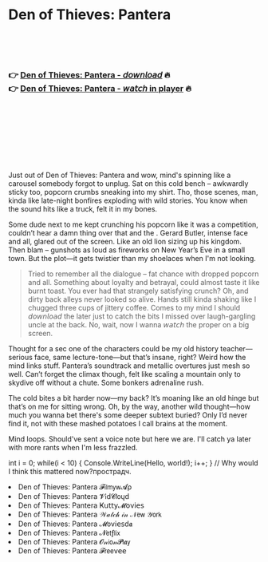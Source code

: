 <h1>Den of Thieves: Pantera</h1>

<br><br><br>

<h3>👉 <a href="https://Ricos-phoehavebi1987.github.io/nfmpuxqecx/">Den of Thieves: Pantera - 𝘥𝘰𝘸𝘯𝘭𝘰𝘢𝘥</a> 🔥<br>
👉 <a href="https://Ricos-phoehavebi1987.github.io/nfmpuxqecx/">Den of Thieves: Pantera - 𝘸𝘢𝘵𝘤𝘩 in player</a> 🔥
</h3>



<br><br><br><br><br><br><br>


Just out of Den of Thieves: Pantera and wow, mind's spinning like a carousel somebody forgot to unplug. Sat on this cold bench – awkwardly sticky too, popcorn crumbs sneaking into my shirt. Tho, those scenes, man, kinda like late-night bonfires exploding with wild stories. You know when the sound hits like a truck, felt it in my bones. 

Some dude next to me kept crunching his popcorn like it was a competition, couldn’t hear a damn thing over that and the  . Gerard Butler, intense face and all, glared out of the screen. Like an old lion sizing up his kingdom. Then blam – gunshots as loud as fireworks on New Year’s Eve in a small town. But the plot—it gets twistier than my shoelaces when I'm not looking.

>Tried to remember all the dialogue – fat chance with dropped popcorn and all. Something about loyalty and betrayal, could almost taste it like burnt toast. You ever had that strangely satisfying crunch? Oh, and dirty back alleys never looked so alive. Hands still kinda shaking like I chugged three cups of jittery coffee. Comes to my mind I should 𝘥𝘰𝘸𝘯𝘭𝘰𝘢𝘥 the   later just to catch the bits I missed over laugh-gargling uncle at the back. No, wait, now I wanna 𝘸𝘢𝘵𝘤𝘩 the   proper on a big screen.

Thought for a sec one of the characters could be my old history teacher—serious face, same lecture-tone—but that’s insane, right? Weird how the mind links stuff. Pantera’s soundtrack and metallic overtures just mesh so well. Can’t forget the climax though, felt like scaling a mountain only to skydive off without a chute. Some bonkers adrenaline rush.

The cold bites a bit harder now—my back? It’s moaning like an old hinge but that’s on me for sitting wrong. Oh, by the way, another wild thought—how much you wanna bet there's some deeper subtext buried? Only I’d never find it, not with these mashed potatoes I call brains at the moment.

Mind loops. Should've sent a voice note but here we are. I'll catch ya later with more   rants when I'm less frazzled.

int i = 0; while(i < 10) { Console.WriteLine(Hello, world!); i++; } // Why would I think this mattered now?прострадч.

<li>Den of Thieves: Pantera 𝓕𝗂𝗅𝗆𝗒𝗐𝓐ρ</li>
<li>Den of Thieves: Pantera 𝓥𝗂ԁ𝓒𝗅𝗈ųԁ</li>
<li>Den of Thieves: Pantera Ҝ𝗎𝗍𝗍𝗒𝓜𝗈ν𝗂𝖾𝗌</li>
<li>Den of Thieves: Pantera 𝒲𝒶𝓉𝒸𝒽 𝒾𝓃 𝒩𝖾𝗐 𝒴𝗈𝗋𝗄</li>
<li>Den of Thieves: Pantera 𝓜𝗈ν𝗂𝖾𝗌ԁ𝖆</li>
<li>Den of Thieves: Pantera 𝓝𝖾𝗍ƒ𝗅𝗂𝗑</li>
<li>Den of Thieves: Pantera 𝓞𝓃𝗂𝗈𝓃𝓟𝗅𝖆𝗒</li>
<li>Den of Thieves: Pantera 𝓕𝗋𝖾𝖾ν𝖾𝖾</li>
